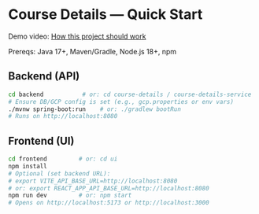 # Course Details — Quick Start

Demo video: [How this project should work](https://drive.google.com/file/d/1oxquqLTIVec9id1bHCdJvJ0UWEHCgvke/view?usp=drive_link)

Prereqs: Java 17+, Maven/Gradle, Node.js 18+, npm

## Backend (API)
```bash
cd backend           # or: cd course-details / course-details-service
# Ensure DB/GCP config is set (e.g., gcp.properties or env vars)
./mvnw spring-boot:run    # or: ./gradlew bootRun
# Runs on http://localhost:8080
```

## Frontend (UI)
```bash
cd frontend         # or: cd ui
npm install
# Optional (set backend URL):
# export VITE_API_BASE_URL=http://localhost:8080
# or: export REACT_APP_API_BASE_URL=http://localhost:8080
npm run dev         # or: npm start
# Opens on http://localhost:5173 or http://localhost:3000
```